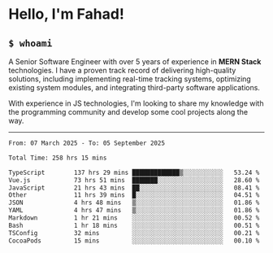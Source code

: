 <h1>Hello, I'm Fahad!</h1>

<h2><code>$ whoami</code></h2>

A Senior Software Engineer with over 5 years of experience in **MERN Stack** technologies. I have a proven track record of delivering high-quality solutions, including implementing real-time tracking systems, optimizing existing system modules, and integrating third-party software applications.

With experience in JS technologies, I'm looking to share my knowledge with the programming community and develop some cool projects along the way.

---

<!--START_SECTION:waka-->

```txt
From: 07 March 2025 - To: 05 September 2025

Total Time: 258 hrs 15 mins

TypeScript        137 hrs 29 mins █████████████▒░░░░░░░░░░░   53.24 %
Vue.js            73 hrs 51 mins  ███████░░░░░░░░░░░░░░░░░░   28.60 %
JavaScript        21 hrs 43 mins  ██░░░░░░░░░░░░░░░░░░░░░░░   08.41 %
Other             11 hrs 39 mins  █░░░░░░░░░░░░░░░░░░░░░░░░   04.51 %
JSON              4 hrs 48 mins   ▒░░░░░░░░░░░░░░░░░░░░░░░░   01.86 %
YAML              4 hrs 47 mins   ▒░░░░░░░░░░░░░░░░░░░░░░░░   01.86 %
Markdown          1 hr 21 mins    ░░░░░░░░░░░░░░░░░░░░░░░░░   00.52 %
Bash              1 hr 18 mins    ░░░░░░░░░░░░░░░░░░░░░░░░░   00.51 %
TSConfig          32 mins         ░░░░░░░░░░░░░░░░░░░░░░░░░   00.21 %
CocoaPods         15 mins         ░░░░░░░░░░░░░░░░░░░░░░░░░   00.10 %
```

<!--END_SECTION:waka-->

<!--
**heyFahad/heyFahad** is a ✨ _special_ ✨ repository because its `README.md` (this file) appears on your GitHub profile.

Here are some ideas to get you started:

- 🔭 I’m currently working on ...
- 🌱 I’m currently learning ...
- 👯 I’m looking to collaborate on ...
- 🤔 I’m looking for help with ...
- 💬 Ask me about ...
- 📫 How to reach me: ...
- 😄 Pronouns: ...
- ⚡ Fun fact: ...
-->
